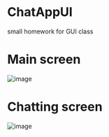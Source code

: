 # ChatAppUI
small homework for GUI class

# Main screen

![image](https://github.com/VietAnhLeVu/ChatAppUI/assets/86595845/d759b1b4-bb2a-4483-b098-4ad8c41d4e2d)

# Chatting screen

![image](https://github.com/VietAnhLeVu/ChatAppUI/assets/86595845/6130c1ca-2985-468a-b30e-6162c886f5c8)
